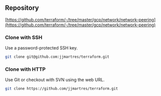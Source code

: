 ## Repository

[https://github.com/terraform/-/tree/master/gcp/network/network-peering](https://github.com/terraform/-/tree/master/gcp/network/network-peering)

### Clone with SSH
Use a password-protected SSH key.
```bash
git clone git@github.com:jjmartres/terraform.git
```

###  Clone with HTTP
Use Git or checkout with SVN using the web URL.
```bash
git clone https://github.com/jjmartres/terraform.git
```